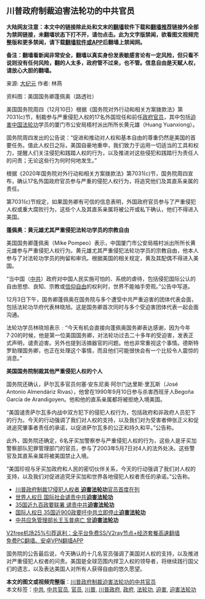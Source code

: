  <h2>川普政府制裁迫害法轮功的中共官员</h2> <p class="notice"><b>大陆网友注意：本文中的链接除此处和文末的<a href="https://github.com/bannedbook/fanqiang" >翻墙</a>软件下载和<a href="https://github.com/killgcd/justmysocks/blob/master/README.md">翻墙推荐</a>链接外全部为禁网链接，未翻墙状态下打不开，请勿点击。此为文字版禁闻，欲看图文视频完整版和更多禁闻，请下载<a href="https://github.com/bannedbook/fanqiang">翻墙软件或APP</a>后翻墙上禁闻网。</p><p>备注：翻墙看新闻非常安全，翻墙以真实身份发表敏感言论有一定风险，但只看不说则没有任何风险，翻的人太多，政府管不过来，也不管。信息自由是天赋人权，请放心大胆的翻墙。</b></p>  <div class="entry"> <p>来源:&nbsp;<span class='wp_keywordlink_affiliate'><a href="http://www.epochtimes.com/" title="大纪元" target="_blank">大纪元</a></span>                            作者:&nbsp;林燕                                                 </p> <p>资料图：美国国务卿蓬佩奥（路透社）</p> <p>美国国务院周四（12月10日）根据《国务院对外行动和相关方案拨款法》第7031(c)节，制裁参与严重侵犯人权的17名外国现任和前任<a href="https://www.bannedbook.org/bnews/tag/%e6%94%bf%e5%ba%9c/" class="st_tag internal_tag" rel="tag" title="标签 政府 下的日志">政府</a><a href="https://www.bannedbook.org/bnews/tag/%E5%AE%98%E5%91%98/" class="st_tag internal_tag" rel="tag" title="标签 官员 下的日志">官员</a>，其中包括<a href="https://www.bannedbook.org/bnews/tag/%e8%bf%ab%e5%ae%b3/" class="st_tag internal_tag" rel="tag" title="标签 迫害 下的日志">迫害</a><span class='wp_keywordlink_affiliate'><a href="https://www.bannedbook.org/" title="中国" target="_blank">中国</a></span><a href="https://www.bannedbook.org/bnews/tag/%e6%b3%95%e8%bd%ae%e5%8a%9f/" class="st_tag internal_tag" rel="tag" title="标签 法轮功 下的日志">法轮功</a>学员的厦门市公安局梧村派出所所长黄元雄（Huang Yuanxiong）。</p> <p>国务院周四发出的公告说：“促进和推动对人权和基本自由的尊重仍然是美国的首要任务。值此人权日之际，美国自豪地重申，我们致力于运用一切适当的工具和权力，提醒人们关注侵犯和践踏人权的行为，以及推进对这些侵犯和践踏行为责任人的问责；无论这些行为何时何地发生。”</p>  <p>根据《2020年国务院对外行动和相关方案拨款法》第7031(c)节，国务院周四宣布，确认17名外国政府官员参与严重的侵犯人权行为，将追究他们及其直系亲属的责任。</p> <p>第7031(c)节规定，如果国务卿有可信的信息表明，外国政府官员参与了严重侵犯人权或重大腐败行为，这些个人及其直系亲属将被公开或私下确认，他们不得进入美国。</p> <p><strong>蓬佩奥：黄元雄尤其严重侵犯法轮功学员的宗教自由</strong></p> <p>美国国务卿蓬佩奥（Mike Pompeo）表示，中国厦门市公安局梧村派出所所长黄元雄参与严重侵犯人权行为。黄元雄尤其严重侵犯法轮功学员的宗教自由，他本人参与了对法轮功学员的拘留和审讯。根据美国的相关规定，黄及其配偶不得进入美国。</p>  <p>“当中国（<a href="https://www.bannedbook.org/bnews/tag/%e4%b8%ad%e5%85%b1/" class="st_tag internal_tag" rel="tag" title="标签 中共 下的日志">中共</a>）政府对中国人民实施可怕的、系统的虐待，包括侵犯国际公认的自由思想、良知、宗教或<span class='wp_keywordlink'><a href="https://www.bannedbook.org/forum11/topic307.html" title="禁片：在中国宗教信仰自由吗？" target="_blank">信仰自由</a></span>的权利时，世界不能袖手旁观。”公告中写道。</p> <p>12月3日下午，国务卿蓬佩奥在国务院与多个遭受中共严重迫害的团体代表会面，包括法轮功华府代表林晓旭。这是国务卿首次同时与多个受迫害团体代表一起会面沟通。</p> <p>法轮功学员林晓旭表示﹕“今天有机会直接向蓬佩奥国务卿表达感谢，因为今年7·20的时候，他是第一位美国国务卿，对法轮功过去二十多年的受迫害，发表正式声明，谴责迫害。另外也提到活摘器官的问题。他也非常重视这个事情。德斯特罗助理国务卿，也正在处理这个事情，而且他们可能很快会有一个比较令人震惊的消息。”</p> <p><strong>美国国务院制裁其他严重侵犯人权的个人</strong></p>  <p>国务院还确认，萨尔瓦多官员何塞‧安东尼奥‧阿尔门达里斯‧里瓦斯（José Antonio Almendáriz Rivas），他曾在1990年9月10日参与杀害西班牙人Begoña García de Arandigoyen。他和他的直系亲属都将被拒绝入境美国。</p> <p>“美国谴责萨尔瓦多内战中双方犯下的侵犯人权行为，包括政府和非政府人员犯下的行为。今天的行动强调了我们对人权的支持，以及我们对为受害者伸张正义和促进追究肇事者责任的承诺，以促进萨尔瓦多的公正和持久和平。”公告称。</p> <p>此外，国务院还确定，6名牙买加警察参与严重侵犯人权的行为，这些人是牙买加警察部队犯罪管理部门的官员，参与了2003年5月7日对4人的法外处决。这些警官及其直系亲属将被美国禁止入境。</p> <p>“美国珍视与牙买加政府和人民的密切伙伴关系，今天的行动强调了我们对人权的支持，以及我们对促进追究牙买加和世界各地侵犯人权者责任的承诺。”公告称。</p>  <ul class='op-related-articles' title='相关阅读'> <li><a href='https://www.bannedbook.org/bnews/comments/20201211/1445538.html' target='_blank'>川普政府制裁17侵犯人权者 <b>迫害法轮功</b>官员首度在列</a></li> <li><a href='https://www.bannedbook.org/bnews/bannedvideo/20201211/1445510.html' target='_blank'>世界人权日 国际社会谴责中共<b>迫害法轮功</b></a></li> <li><a href='https://www.bannedbook.org/bnews/cbnews/20201210/1445304.html' target='_blank'>35国近九百政要联署 谴责中共<b>迫害法轮功</b></a></li> <li><a href='https://www.bannedbook.org/bnews/comments/20201210/1445296.html' target='_blank'>国际人权日 35国近900政要吁中共立即停止<b>迫害法轮功</b></a></li> <li><a href='https://www.bannedbook.org/bnews/cbnews/20201209/1444727.html' target='_blank'>中共应急管理部长王玉普病亡 曾<b>迫害法轮功</b></a></li> </ul> <p class="texttj"> <a href="https://www.bannedbook.org/forum23/topic22702.html" target="_blank">V2free机场25%引荐返利：全平台免费SS/V2ray节点+经济套餐高速翻墙</a><br/> <a href="https://github.com/bannedbook/fanqiang/wiki/%E7%A6%81%E9%97%BB%E7%BD%91%E5%AE%89%E5%8D%93%E7%BF%BB%E5%A2%99%E6%96%B0%E9%97%BBAPP" target="_blank">免费PC翻墙、安卓VPN翻墙APP</a></p><p>国务院的公告最后说，今天确认的十几名官员强调了美国对人权的支持，以及推进对严重侵犯人权者的问责。美国是全球范围内捍卫人权的领导者，将继续践行国父们的遗志，以及表达美国人对所有人获得自由的悠久愿望。</p><a name='sharetosocial'></a>       <div><b>本文的图文或视频完整版</b>：<a href='https://www.bannedbook.org/bnews/cbnews/20201211/1445571.html'>川普政府制裁迫害法轮功的中共官员</a></div>  </div><!--END ENTRY--> <div class="postfooter"> <div>本文标签：<a href="https://www.bannedbook.org/bnews/tag/%e4%b8%ad%e5%85%b1/" rel="tag">中共</a>, <a href="https://www.bannedbook.org/bnews/tag/%e4%b8%ad%e5%85%b1%e5%ae%98%e5%91%98/" rel="tag">中共官员</a>, <a href="https://www.bannedbook.org/bnews/tag/%E5%AE%98%E5%91%98/" rel="tag">官员</a>, <a href="https://www.bannedbook.org/bnews/tag/%e5%b7%9d%e6%99%ae/" rel="tag">川普</a>, <a href="https://www.bannedbook.org/bnews/tag/%e5%b7%9d%e6%99%ae%e6%94%bf%e5%ba%9c/" rel="tag">川普政府</a>, <a href="https://www.bannedbook.org/bnews/tag/%e6%94%bf%e5%ba%9c/" rel="tag">政府</a>, <a href="https://www.bannedbook.org/bnews/tag/%e6%b3%95%e8%bd%ae%e5%8a%9f/" rel="tag">法轮功</a>, <a href="https://www.bannedbook.org/bnews/tag/%e8%bf%ab%e5%ae%b3/" rel="tag">迫害</a>, <a href="https://www.bannedbook.org/bnews/tag/%e8%bf%ab%e5%ae%b3%e6%b3%95%e8%bd%ae%e5%8a%9f/" rel="tag">迫害法轮功</a></div>  </div><!--END POSTFOOTER--> 